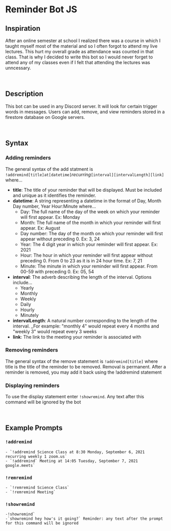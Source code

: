 # Reminder Bot JS

## Inspiration

After an online semester at school I realized there was a course in which I taught myself most of the material and so I often forgot to
attend my live lectures. This hurt my overall grade as attendance was counted in that class. That is why I decided to write this bot so I would never forget to attend any of my classes even if I felt that attending the lectures was unncessary.
<p>&nbsp;</p>


## Description
This bot can be used in any Discord server. It will look for certain trigger words in messages. Users can add, remove, and view reminders stored in a firestore database on Google servers.
<p>&nbsp;</p>


## Syntax


### Adding reminders
The general syntax of the add statment is `!addremind[title]at[datetime]`_recurring_`[interval][intervalLength][link]` where...
* __title__: The title of your reminder that will be displayed. Must be included and unique as it identifies the reminder.
* __datetime__: A string representing a datetime in the format of Day, Month Day number, Year Hour:Minute where...
    - Day: The full name of the day of the week on which your reminder will first appear. Ex: Monday
    - Month: The full name of the month in which your reminder will first appear. Ex: August
    - Day number: The day of the month on which your reminder will first appear without preceding 0. Ex: 3, 24
    - Year: The 4 digit year in which your reminder will first appear. Ex: 2021
    - Hour: The hour in which your reminder will first appear without preceding 0. From 0 to 23 as it is in 24 hour time. Ex: 7, 21
    - Minute: The minute in which your reminder will first appear. From 00-59 with preceding 0. Ex: 05, 54
* __interval__: The adverb describing the length of the interval. Options include...
    - Yearly
    - Monthly
    - Weekly
    - Daily
    - Hourly
    - Minutely
* __intervalLength__: A natural number corresponding to the length of the interval.
    _For example: "monthly 4" would repeat every 4 months and "weekly 3" would repeat every 3 weeks
* __link__: The link to the meeting your reminder is associated with

### Removing reminders
The general syntax of the remove statement is `!addremind[title]` where title is the title of the reminder to be removed. Removal is permanent. After a reminder is removed, you may add it back using the !addremind statement


### Displaying reminders
To use the display statement enter `!showremind`. Any text after this command will be ignored by the bot
<p>&nbsp;</p>


## Example Prompts

### `!addremind`
    - `!addremind Science Class at 8:30 Monday, September 6, 2021 recurring weekly 1 zoom.us`
    - `!addremind` Meeting at 14:05 Tuesday, September 7, 2021 google.meets`


### `!remremind`
    - `!remremind Science Class`
    - `!remremind Meeting`


### `!showremind`
    -!showremind`
    -`showremind hey how's it going?` Reminder: any text after the prompt for this command will be ignored
